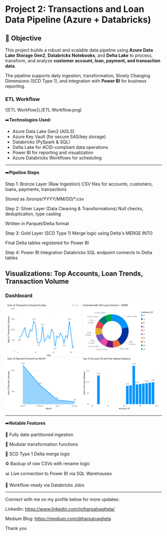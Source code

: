 # Project 2: Transactions and Loan Data Pipeline (Azure + Databricks)

## 📌 Objective

This project builds a robust and scalable data pipeline using **Azure Data Lake Storage Gen2**, **Databricks Notebooks**, and **Delta Lake** to process, transform, and analyze **customer account, loan, payment, and transaction data**.

The pipeline supports daily ingestion, transformation, Slowly Changing Dimensions (SCD Type 1), and integration with **Power BI** for business reporting.

### ETL Workflow
![ETL Workflow](./ETL Workflow.png)

➡️**Technologies Used:**

- Azure Data Lake Gen2 (ADLS)
- Azure Key Vault (for secure SAS/key storage)
- Databricks (PySpark & SQL)
- Delta Lake for ACID-compliant data operations
- Power BI for reporting and visualization
- Azure Databricks Workflows for scheduling

---

➡️**Pipeline Steps**

Step 1: Bronze Layer (Raw Ingestion)
CSV files for accounts, customers, loans, payments, transactions

Stored as /bronze/YYYY/MM/DD/*.csv

Step 2: Silver Layer (Data Cleaning & Transformations)
Null checks, deduplication, type casting

Written in Parquet/Delta format

Step 3: Gold Layer (SCD Type 1)
Merge logic using Delta's MERGE INTO

Final Delta tables registered for Power BI

Step 4: Power BI Integration
Databricks SQL endpoint connects to Delta tables

Visualizations: Top Accounts, Loan Trends, Transaction Volume
---
### Dashboard
![Dashboard](./Dashboard.png)

---
➡️**Notable Features**

📂 Fully date-partitioned ingestion

🧼 Modular transformation functions

🧠 SCD Type 1 Delta merge logic

♻️ Backup of raw CSVs with rename logic

📊 Live connection to Power BI via SQL Warehouses

📅 Workflow-ready via Databricks Jobs


---

Connect with me on my profile below for more updates:

LinkedIn: https://www.linkedin.com/in/harpalvaghela/

Medium Blog: https://medium.com/@harpalvaghela

Thank you
